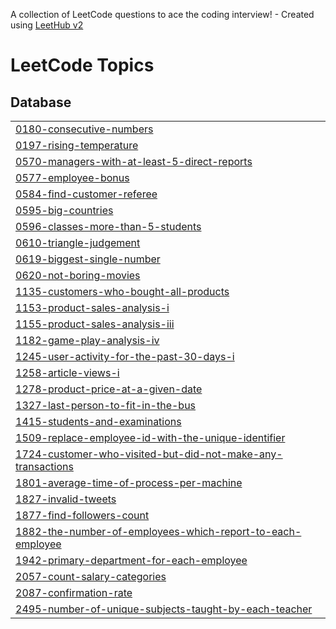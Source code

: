 A collection of LeetCode questions to ace the coding interview! - Created using [LeetHub v2](https://github.com/arunbhardwaj/LeetHub-2.0)
<!---LeetCode Topics Start-->
# LeetCode Topics
## Database
|  |
| ------- |
| [0180-consecutive-numbers](https://github.com/fkappus/Leetcode-Top-50-SQL/tree/master/0180-consecutive-numbers) |
| [0197-rising-temperature](https://github.com/fkappus/Leetcode-Top-50-SQL/tree/master/0197-rising-temperature) |
| [0570-managers-with-at-least-5-direct-reports](https://github.com/fkappus/Leetcode-Top-50-SQL/tree/master/0570-managers-with-at-least-5-direct-reports) |
| [0577-employee-bonus](https://github.com/fkappus/Leetcode-Top-50-SQL/tree/master/0577-employee-bonus) |
| [0584-find-customer-referee](https://github.com/fkappus/Leetcode-Top-50-SQL/tree/master/0584-find-customer-referee) |
| [0595-big-countries](https://github.com/fkappus/Leetcode-Top-50-SQL/tree/master/0595-big-countries) |
| [0596-classes-more-than-5-students](https://github.com/fkappus/Leetcode-Top-50-SQL/tree/master/0596-classes-more-than-5-students) |
| [0610-triangle-judgement](https://github.com/fkappus/Leetcode-Top-50-SQL/tree/master/0610-triangle-judgement) |
| [0619-biggest-single-number](https://github.com/fkappus/Leetcode-Top-50-SQL/tree/master/0619-biggest-single-number) |
| [0620-not-boring-movies](https://github.com/fkappus/Leetcode-Top-50-SQL/tree/master/0620-not-boring-movies) |
| [1135-customers-who-bought-all-products](https://github.com/fkappus/Leetcode-Top-50-SQL/tree/master/1135-customers-who-bought-all-products) |
| [1153-product-sales-analysis-i](https://github.com/fkappus/Leetcode-Top-50-SQL/tree/master/1153-product-sales-analysis-i) |
| [1155-product-sales-analysis-iii](https://github.com/fkappus/Leetcode-Top-50-SQL/tree/master/1155-product-sales-analysis-iii) |
| [1182-game-play-analysis-iv](https://github.com/fkappus/Leetcode-Top-50-SQL/tree/master/1182-game-play-analysis-iv) |
| [1245-user-activity-for-the-past-30-days-i](https://github.com/fkappus/Leetcode-Top-50-SQL/tree/master/1245-user-activity-for-the-past-30-days-i) |
| [1258-article-views-i](https://github.com/fkappus/Leetcode-Top-50-SQL/tree/master/1258-article-views-i) |
| [1278-product-price-at-a-given-date](https://github.com/fkappus/Leetcode-Top-50-SQL/tree/master/1278-product-price-at-a-given-date) |
| [1327-last-person-to-fit-in-the-bus](https://github.com/fkappus/Leetcode-Top-50-SQL/tree/master/1327-last-person-to-fit-in-the-bus) |
| [1415-students-and-examinations](https://github.com/fkappus/Leetcode-Top-50-SQL/tree/master/1415-students-and-examinations) |
| [1509-replace-employee-id-with-the-unique-identifier](https://github.com/fkappus/Leetcode-Top-50-SQL/tree/master/1509-replace-employee-id-with-the-unique-identifier) |
| [1724-customer-who-visited-but-did-not-make-any-transactions](https://github.com/fkappus/Leetcode-Top-50-SQL/tree/master/1724-customer-who-visited-but-did-not-make-any-transactions) |
| [1801-average-time-of-process-per-machine](https://github.com/fkappus/Leetcode-Top-50-SQL/tree/master/1801-average-time-of-process-per-machine) |
| [1827-invalid-tweets](https://github.com/fkappus/Leetcode-Top-50-SQL/tree/master/1827-invalid-tweets) |
| [1877-find-followers-count](https://github.com/fkappus/Leetcode-Top-50-SQL/tree/master/1877-find-followers-count) |
| [1882-the-number-of-employees-which-report-to-each-employee](https://github.com/fkappus/Leetcode-Top-50-SQL/tree/master/1882-the-number-of-employees-which-report-to-each-employee) |
| [1942-primary-department-for-each-employee](https://github.com/fkappus/Leetcode-Top-50-SQL/tree/master/1942-primary-department-for-each-employee) |
| [2057-count-salary-categories](https://github.com/fkappus/Leetcode-Top-50-SQL/tree/master/2057-count-salary-categories) |
| [2087-confirmation-rate](https://github.com/fkappus/Leetcode-Top-50-SQL/tree/master/2087-confirmation-rate) |
| [2495-number-of-unique-subjects-taught-by-each-teacher](https://github.com/fkappus/Leetcode-Top-50-SQL/tree/master/2495-number-of-unique-subjects-taught-by-each-teacher) |
<!---LeetCode Topics End-->